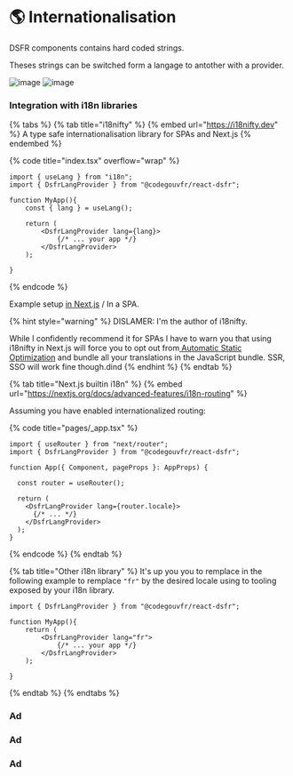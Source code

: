 # 🌎 Internationalisation

DSFR components contains hard coded strings.&#x20;

Theses strings can be switched form a langage to antother with a provider.&#x20;

![image](https://user-images.githubusercontent.com/6702424/202221151-9e04dd77-da52-4ce7-b1b1-5bb653addf50.png) ![image](https://user-images.githubusercontent.com/6702424/202221309-b11b89a7-4893-442b-ab2a-92f85177ba69.png)

### Integration with i18n libraries&#x20;

{% tabs %}
{% tab title="i18nifty" %}
{% embed url="https://i18nifty.dev" %}
A type safe internationalisation library for SPAs and Next.js
{% endembed %}

{% code title="index.tsx" overflow="wrap" %}
```tsx
import { useLang } from "i18n";
import { DsfrLangProvider } from "@codegouvfr/react-dsfr";

function MyApp(){
    const { lang } = useLang();
    
    return (
        <DsfrLangProvider lang={lang}>
            {/* ... your app */}
        </DsfrLangProvider>
    );

}
```
{% endcode %}

Example setup [in Next.js](https://github.com/etalab/etalab-website/blob/b427049dd9609ddbdd5fc2b42484d700e20851f4/pages/\_app.tsx#L39-L42) / In a SPA.

{% hint style="warning" %}
DISLAMER: I'm the author of i18nifty.

While I confidently recommend it for SPAs I have to warn you that using i18nifty in Next.js will force you to opt out  from[ Automatic Static Optimization](https://nextjs.org/docs/messages/opt-out-auto-static-optimization) and bundle all your translations in the JavaScript bundle. SSR, SSO will work fine though.dind
{% endhint %}
{% endtab %}

{% tab title="Next.js builtin i18n" %}
{% embed url="https://nextjs.org/docs/advanced-features/i18n-routing" %}

Assuming you have enabled internationalized routing: &#x20;

{% code title="pages/_app.tsx" %}
```tsx
import { useRouter } from "next/router";
import { DsfrLangProvider } from "@codegouvfr/react-dsfr";

function App({ Component, pageProps }: AppProps) {

  const router = useRouter();

  return (
    <DsfrLangProvider lang={router.locale}>
      {/* ... */}
    </DsfrLangProvider>
  );
}

```
{% endcode %}
{% endtab %}

{% tab title="Other i18n library" %}
It's up you you to remplace in the following example to remplace `"fr"` by the desired locale using to tooling exposed by your i18n library. &#x20;

```tsx
import { DsfrLangProvider } from "@codegouvfr/react-dsfr";

function MyApp(){
    return (
        <DsfrLangProvider lang="fr">
            {/* ... your app */}
        </DsfrLangProvider>
    );

}
```
{% endtab %}
{% endtabs %}

### Ad

### Ad

### Ad
